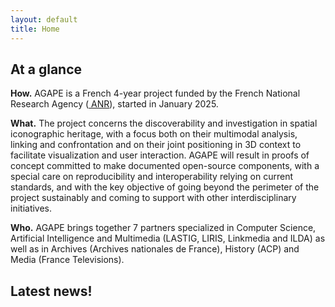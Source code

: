 ```yaml
---
layout: default
title: Home
---
```


<h2> At a glance</h2>

**How.** AGAPE is a French 4-year project funded by the French National Research Agency (<a href="https://anr.fr/en/" target=new> ANR</a>), started in January 2025. 

**What.** The project concerns the discoverability and investigation in spatial iconographic heritage, with a focus both on their multimodal analysis, linking and confrontation and on their joint positioning in 3D context to facilitate visualization and user interaction. AGAPE will result in proofs of concept committed to make documented open-source components, with a special care on reproducibility and interoperability relying on current standards, and with the key objective of going beyond the perimeter of the project sustainably and coming to support with other interdisciplinary initiatives.

**Who.** AGAPE brings together 7 partners specialized in Computer Science, Artificial Intelligence and Multimedia (LASTIG, LIRIS, Linkmedia and ILDA) as well as in Archives (Archives nationales de France), History (ACP) and Media (France Televisions).

<h2> Latest news!</h2>

